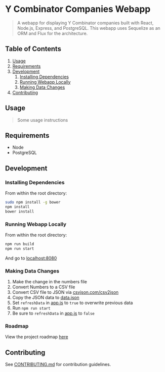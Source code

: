 # Y Combinator Companies Webapp

> A webapp for displaying Y Combinator companies built with React, Node.js, Express, and PostgreSQL. This webapp uses Sequelize as an ORM and Flux for the architecture.

## Table of Contents

1. [Usage](#Usage)
1. [Requirements](#requirements)
1. [Development](#development)
    1. [Installing Dependencies](#installing-dependencies)
    1. [Running Webapp Locally](#running-webapp-locally)
    1. [Making Data Changes](#making-data-changes)
1. [Contributing](#contributing)

## Usage

> Some usage instructions

## Requirements

- Node
- PostgreSQL

## Development

### Installing Dependencies

From within the root directory:

```sh
sudo npm install -g bower
npm install
bower install
```

### Running Webapp Locally

From within the root directory:

```sh
npm run build
npm run start
```

And go to [localhost:8080](http://localhost:8080/)

### Making Data Changes

1. Make the change in the numbers file
1. Convert Numbers to a CSV file
1. Convert CSV file to JSON via [csvjson.com/csv2json](http://www.csvjson.com/csv2json)
1. Copy the JSON data to [data.json](https://github.com/djchie/y-combinator-companies/blob/master/data.json)
1. Set `refreshData` in [app.js](https://github.com/djchie/y-combinator-companies/blob/master/app.js) to `true` to overwrite previous data
1. Run `npm run start`
1. Be sure to `refreshData` in [app.js](https://github.com/djchie/y-combinator-companies/blob/master/app.js) to `false`

### Roadmap

View the project roadmap [here](https://github.com/djchie/y-combinator-companies/issues)


## Contributing

See [CONTRIBUTING.md](https://github.com/djchie/y-combinator-companies/blob/master/CONTRIBUTING.md) for contribution guidelines.